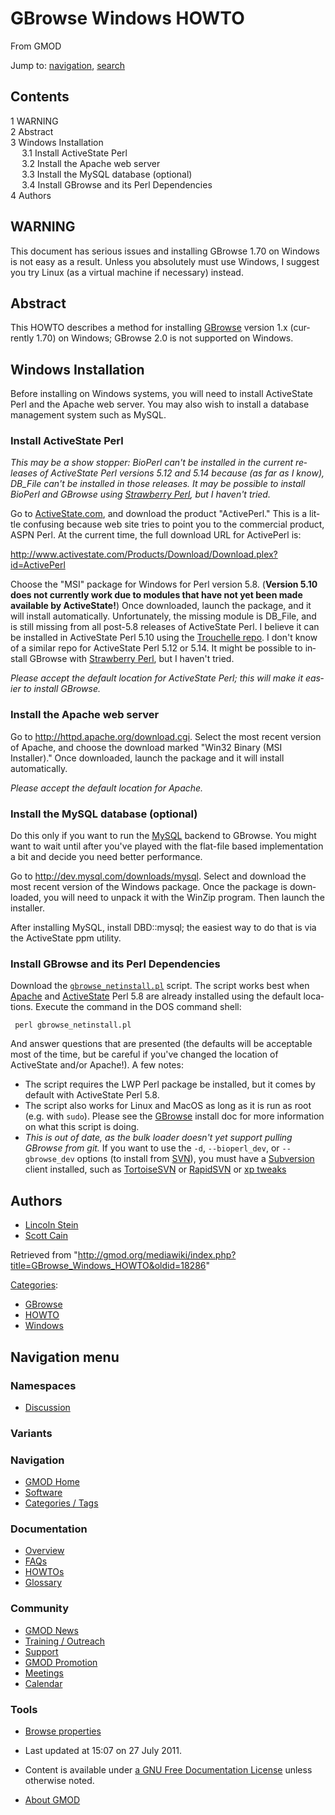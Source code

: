 <div id="mw-page-base" class="noprint">

</div>

<div id="mw-head-base" class="noprint">

</div>

<div id="content" class="mw-body" role="main">

<span id="top"></span>

<div id="mw-js-message" style="display:none;">

</div>



# <span dir="auto">GBrowse Windows HOWTO</span>

<div id="bodyContent">

<div id="siteSub">

From GMOD

</div>

<div id="contentSub">

</div>

<div id="jump-to-nav" class="mw-jump">

Jump to: [navigation](#mw-navigation), [search](#p-search)

</div>

<div id="mw-content-text" class="mw-content-ltr" lang="en" dir="ltr">

<div id="toc" class="toc">

<div id="toctitle">

## Contents

</div>

- [<span class="tocnumber">1</span>
  <span class="toctext">WARNING</span>](#WARNING)
- [<span class="tocnumber">2</span>
  <span class="toctext">Abstract</span>](#Abstract)
- [<span class="tocnumber">3</span> <span class="toctext">Windows
  Installation</span>](#Windows_Installation)
  - [<span class="tocnumber">3.1</span> <span class="toctext">Install
    ActiveState Perl</span>](#Install_ActiveState_Perl)
  - [<span class="tocnumber">3.2</span> <span class="toctext">Install
    the Apache web server</span>](#Install_the_Apache_web_server)
  - [<span class="tocnumber">3.3</span> <span class="toctext">Install
    the MySQL database
    (optional)</span>](#Install_the_MySQL_database_.28optional.29)
  - [<span class="tocnumber">3.4</span> <span class="toctext">Install
    GBrowse and its Perl
    Dependencies</span>](#Install_GBrowse_and_its_Perl_Dependencies)
- [<span class="tocnumber">4</span>
  <span class="toctext">Authors</span>](#Authors)

</div>

## <span id="WARNING" class="mw-headline">WARNING</span>

This document has serious issues and installing GBrowse 1.70 on Windows
is not easy as a result. Unless you absolutely must use Windows, I
suggest you try Linux (as a virtual machine if necessary) instead.

## <span id="Abstract" class="mw-headline">Abstract</span>

This HOWTO describes a method for installing
[GBrowse](GBrowse.1 "GBrowse") version 1.x (currently 1.70) on Windows;
GBrowse 2.0 is not supported on Windows.

## <span id="Windows_Installation" class="mw-headline">Windows Installation</span>

Before installing on Windows systems, you will need to install
ActiveState Perl and the Apache web server. You may also wish to install
a database management system such as MySQL.

### <span id="Install_ActiveState_Perl" class="mw-headline">Install ActiveState Perl</span>

*This may be a show stopper: BioPerl can't be installed in the current
releases of ActiveState Perl versions 5.12 and 5.14 because (as far as I
know), DB_File can't be installed in those releases. It may be possible
to install BioPerl and GBrowse using
<a href="http://strawberryperl.com/" class="external text"
rel="nofollow">Strawberry Perl</a>, but I haven't tried.*

Go to <a href="http://www.activestate.com" class="external text"
rel="nofollow">ActiveState.com</a>, and download the product
"ActivePerl." This is a little confusing because web site tries to point
you to the commercial product, ASPN Perl. At the current time, the full
download URL for ActivePerl is:

<a
href="http://www.activestate.com/Products/Download/Download.plex?id=ActivePerl"
class="external free"
rel="nofollow">http://www.activestate.com/Products/Download/Download.plex?id=ActivePerl</a>

Choose the "MSI" package for Windows for Perl version 5.8. (**Version
5.10 does not currently work due to modules that have not yet been made
available by ActiveState!**) Once downloaded, launch the package, and it
will install automatically. Unfortunately, the missing module is
DB_File, and is still missing from all post-5.8 releases of ActiveState
Perl. I believe it can be installed in ActiveState Perl 5.10 using the
<a href="http://trouchelle.com/perl/ppmrepview.pl" class="external text"
rel="nofollow">Trouchelle repo</a>. I don't know of a similar repo for
ActiveState Perl 5.12 or 5.14. It might be possible to install GBrowse
with <a href="http://strawberryperl.com/" class="external text"
rel="nofollow">Strawberry Perl</a>, but I haven't tried.

*Please accept the default location for ActiveState Perl; this will make
it easier to install GBrowse.*

### <span id="Install_the_Apache_web_server" class="mw-headline">Install the Apache web server</span>

Go to
<a href="http://httpd.apache.org/download.cgi" class="external free"
rel="nofollow">http://httpd.apache.org/download.cgi</a>. Select the most
recent version of Apache, and choose the download marked "Win32 Binary
(MSI Installer)." Once downloaded, launch the package and it will
install automatically.

*Please accept the default location for Apache.*

### <span id="Install_the_MySQL_database_.28optional.29" class="mw-headline">Install the MySQL database (optional)</span>

Do this only if you want to run the [MySQL](MySQL "MySQL") backend to
GBrowse. You might want to wait until after you've played with the
flat-file based implementation a bit and decide you need better
performance.

Go to
<a href="http://dev.mysql.com/downloads/mysql" class="external free"
rel="nofollow">http://dev.mysql.com/downloads/mysql</a>. Select and
download the most recent version of the Windows package. Once the
package is downloaded, you will need to unpack it with the WinZip
program. Then launch the installer.

After installing MySQL, install DBD::mysql; the easiest way to do that
is via the ActiveState ppm utility.

### <span id="Install_GBrowse_and_its_Perl_Dependencies" class="mw-headline">Install GBrowse and its Perl Dependencies</span>

Download the <a
href="https://raw.github.com/GMOD/GBrowse/master/bin/gbrowse_netinstall.pl"
class="external text"
rel="nofollow"><code>gbrowse_netinstall.pl</code></a> script. The script
works best when <a href="http://apache.org" class="external text"
rel="nofollow">Apache</a> and
<a href="http://www.activestate.com" class="external text"
rel="nofollow">ActiveState</a> Perl 5.8 are already installed using the
default locations. Execute the command in the DOS command shell:

     perl gbrowse_netinstall.pl

And answer questions that are presented (the defaults will be acceptable
most of the time, but be careful if you've changed the location of
ActiveState and/or Apache!). A few notes:

- The script requires the LWP Perl package be installed, but it comes by
  default with ActiveState Perl 5.8.
- The script also works for Linux and MacOS as long as it is run as root
  (e.g. with `sudo`). Please see the [GBrowse](GBrowse.1 "GBrowse")
  install doc for more information on what this script is doing.
- *This is out of date, as the bulk loader doesn't yet support pulling
  GBrowse from git.* If you want to use the `-d`, `--bioperl_dev`, or
  `--gbrowse_dev` options (to install from
  <a href="SVN" class="mw-redirect" title="SVN">SVN</a>), you must have
  a <a href="Subversion" class="mw-redirect"
  title="Subversion">Subversion</a> client installed, such as
  <a href="http://tortoisesvn.tigris.org/" class="external text"
  rel="nofollow">TortoiseSVN</a> or
  <a href="http://rapidsvn.tigris.org/" class="external text"
  rel="nofollow">RapidSVN</a> or
  <a href="http://www.xptweaks.net/" class="external text"
  rel="nofollow">xp tweaks</a>

## <span id="Authors" class="mw-headline">Authors</span>

- [Lincoln Stein](User%3ALstein "User%3ALstein")
- [Scott Cain](User%3AScott "User%3AScott")

</div>

<div class="printfooter">

Retrieved from
"<http://gmod.org/mediawiki/index.php?title=GBrowse_Windows_HOWTO&oldid=18286>"

</div>

<div id="catlinks" class="catlinks">

<div id="mw-normal-catlinks" class="mw-normal-catlinks">

[Categories](Special%3ACategories "Special%3ACategories"):

- [GBrowse](Category%3AGBrowse "Category%3AGBrowse")
- [HOWTO](Category%3AHOWTO "Category%3AHOWTO")
- [Windows](Category%3AWindows "Category%3AWindows")

</div>

</div>

<div class="visualClear">

</div>

</div>

</div>

<div id="mw-navigation">

## Navigation menu

<div id="mw-head">



<div id="left-navigation">

<div id="p-namespaces" class="vectorTabs" role="navigation"
aria-labelledby="p-namespaces-label">

### Namespaces


- <span id="ca-talk"><a
  href="http://gmod.org/mediawiki/index.php?title=Talk:GBrowse_Windows_HOWTO&amp;action=edit&amp;redlink=1"
  accesskey="t"
  title="Discussion about the content page [t]">Discussion</a></span>

</div>

<div id="p-variants" class="vectorMenu emptyPortlet" role="navigation"
aria-labelledby="p-variants-label">

### 

### Variants[](#)

<div class="menu">

</div>

</div>

</div>





</div>

</div>

</div>

<div id="mw-panel">

<div id="p-logo" role="banner">

<a href="Main_Page"
style="background-image: url(../images/GMOD-cogs.png);"
title="Visit the main page"></a>

</div>

<div id="p-Navigation" class="portal" role="navigation"
aria-labelledby="p-Navigation-label">

### Navigation

<div class="body">

- <span id="n-GMOD-Home">[GMOD Home](Main_Page)</span>
- <span id="n-Software">[Software](GMOD_Components)</span>
- <span id="n-Categories-.2F-Tags">[Categories /
  Tags](Categories)</span>

</div>

</div>

<div id="p-Documentation" class="portal" role="navigation"
aria-labelledby="p-Documentation-label">

### Documentation

<div class="body">

- <span id="n-Overview">[Overview](Overview)</span>
- <span id="n-FAQs">[FAQs](Category%3AFAQ)</span>
- <span id="n-HOWTOs">[HOWTOs](Category%3AHOWTO)</span>
- <span id="n-Glossary">[Glossary](Glossary)</span>

</div>

</div>

<div id="p-Community" class="portal" role="navigation"
aria-labelledby="p-Community-label">

### Community

<div class="body">

- <span id="n-GMOD-News">[GMOD News](GMOD_News)</span>
- <span id="n-Training-.2F-Outreach">[Training /
  Outreach](Training_and_Outreach)</span>
- <span id="n-Support">[Support](Support)</span>
- <span id="n-GMOD-Promotion">[GMOD Promotion](GMOD_Promotion)</span>
- <span id="n-Meetings">[Meetings](Meetings)</span>
- <span id="n-Calendar">[Calendar](Calendar)</span>

</div>

</div>

<div id="p-tb" class="portal" role="navigation"
aria-labelledby="p-tb-label">

### Tools

<div class="body">


- <span id="t-smwbrowselink"><a href="Special%3ABrowse/GBrowse_Windows_HOWTO" rel="smw-browse">Browse
  properties</a></span>


</div>

</div>

</div>

</div>

<div id="footer" role="contentinfo">

- <span id="footer-info-lastmod">Last updated at 15:07 on 27 July
  2011.</span>
<!-- - <span id="footer-info-viewcount">111,780 page views.</span> -->
- <span id="footer-info-copyright">Content is available under
  <a href="http://www.gnu.org/licenses/fdl-1.3.html" class="external"
  rel="nofollow">a GNU Free Documentation License</a> unless otherwise
  noted.</span>

<!-- -->

- <span id="footer-places-about">[About
  GMOD](GMOD:About "GMOD:About")</span>

<!-- -->






</div>
